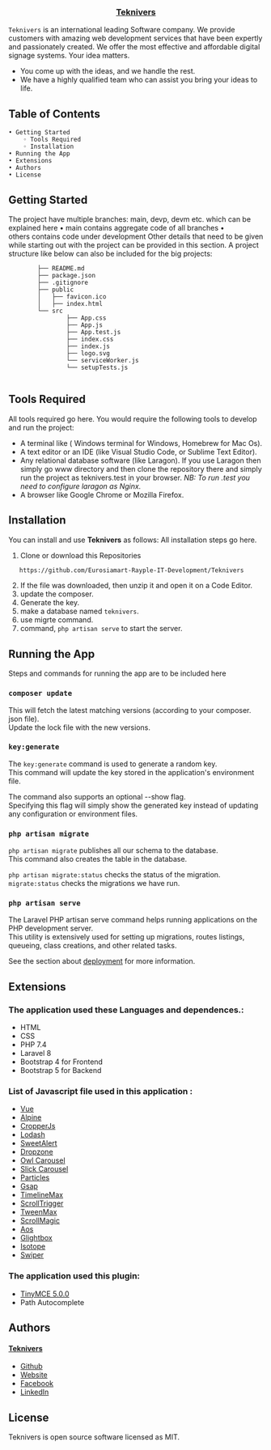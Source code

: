 <p align="center">
  <h3 align="center"><a href="https://teknivers.com/">Teknivers</a></h3>

`Teknivers` is an international leading Software company. We provide customers with amazing web development services that have been expertly and passionately created. We offer the most effective and affordable digital signage systems. Your idea matters.
+ You come up with the ideas, and we handle the rest.
+  We have a highly qualified team who can assist you bring your ideas to life.
    
## Table of Contents

    • Getting Started
        ◦ Tools Required
        ◦ Installation
    • Running the App
    • Extensions
    • Authors
    • License
    
## Getting Started

The project have multiple branches: main, devp, devm etc. which can be explained here
    • main contains aggregate code of all branches
    • others contains code under development
Other details that need to be given while starting out with the project can be provided in this section. A project structure like below can also be included for the big projects:

```project-title
        ├── README.md
        ├── package.json
        ├── .gitignore
        ├── public
        │   ├── favicon.ico
        │   ├── index.html
        └── src
                ├── App.css
                ├── App.js
                ├── App.test.js
                ├── index.css
                ├── index.js
                ├── logo.svg
                └── serviceWorker.js
                └── setupTests.js
                
```
                
## Tools Required

All tools required go here. You would require the following tools to develop and run the project:
 + A terminal like ( Windows terminal for Windows, Homebrew for Mac Os).
 + A text editor or an IDE (like Visual Studio Code, or Sublime Text Editor).
 +  Any relational database software (like Laragon). If you use Laragon then simply go www directory and then clone the repository there and simply run the project as teknivers.test in your browser. *NB: To run .test you need to configure laragon as Nginx.*
 + A browser like Google Chrome or Mozilla Firefox.

## Installation

You can install and use **Teknivers** as follows:
All installation steps go here.

1. Clone or download this Repositories  
```sh
   https://github.com/Eurosiamart-Rayple-IT-Development/Teknivers
   ``` 
2. If the file was downloaded, then unzip it and open it on a Code Editor.
3. update the composer.
4. Generate the key.
5. make a database named `teknivers`.
6. use migrte command.
7. command, `php artisan serve` to start the server.

## Running the App

<p>Steps and commands for running the app are to be included here</p>
    
### `composer update`

This will fetch the latest matching versions (according to your composer. json file).\
Update the lock file with the new versions.

### `key:generate`

The `key:generate` command is used to generate a random key.\
This command will update the key stored in the application's environment file.

The command also supports an optional --show flag.\
Specifying this flag will simply show the generated key instead of updating any configuration or environment files.

### `php artisan migrate `

`php artisan migrate` publishes all our schema to the database.\
This command also creates the table in the database.

`php artisan migrate:status` checks the status of the migration.\
`migrate:status` checks the migrations we have run.

### `php artisan serve `

The Laravel PHP artisan serve command helps running applications on the PHP development server.\
This utility is extensively used for setting up migrations, routes listings, queueing, class creations, and other related tasks.

See the section about [deployment](https://github.com/laravel/laravel) for more information.

## Extensions

### The application used these Languages and dependences.:

+ HTML
+ CSS
+ PHP 7.4
+ Laravel 8
+ Bootstrap 4 for Frontend
+ Bootstrap 5 for Backend

### List of Javascript file used in this application :

+ [Vue](https://vuejs.org/)
+ [Alpine](https://alpinejs.dev/)
+ [CropperJs](https://fengyuanchen.github.io/cropperjs/)
+ [Lodash](https://lodash.com/)
+ [SweetAlert](https://sweetalert2.github.io/)
+ [Dropzone](https://www.dropzone.dev/)
+ [Owl Carousel](https://owlcarousel2.github.io/OwlCarousel2/)
+ [Slick Carousel](https://kenwheeler.github.io/slick/)
+ [Particles](https://teknivers.com/website/js/particles.min.js)
+ [Gsap](https://cdnjs.cloudflare.com/ajax/libs/gsap/3.6.1/gsap.min.js)
+ [TimelineMax](https://cdnjs.cloudflare.com/ajax/libs/gsap/latest/TimelineMax.min.js)
+ [ScrollTrigger](https://cdnjs.cloudflare.com/ajax/libs/gsap/3.6.1/ScrollTrigger.min.js)
+ [TweenMax](https://cdnjs.cloudflare.com/ajax/libs/gsap/1.18.0/TweenMax.min.js)
+ [ScrollMagic](https://cdnjs.cloudflare.com/ajax/libs/ScrollMagic/2.0.5/ScrollMagic.min.js)
+ [Aos](https://teknivers.com/website/js/aos.js)
+ [Glightbox](https://teknivers.com/website/js/glightbox.min.js)
+ [Isotope](https://teknivers.com/website/js/isotope.pkgd.min.js)
+ [Swiper](https://teknivers.com/website/js/swiper-bundle.min.js)

### The application used this plugin:

+ [TinyMCE 5.0.0](https://cdn.tiny.cloud/1/no-api-key/tinymce/5/tinymce.min.js)
+ Path Autocomplete

## Authors

#### [Teknivers](https://teknivers.com/)
 + [Github](https://github.com/Eurosiamart-Rayple-IT-Development)
 + [Website](https://teknivers.com/)
 + [Facebook](https://www.facebook.com/profile.php?id=100075916298048)
 + [LinkedIn](https://www.linkedin.com/company/eurosiamart/?viewAsMember=true)
    
## License

Teknivers is open source software licensed as MIT.
